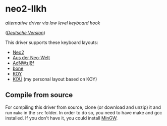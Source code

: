 # neo2-llkh

*alternative driver via low level keyboard hook*

(*[Deutsche Version](README.md)*)

This driver supports these keyboard layouts:
* [Neo2](https://www.neo-layout.org)
* [Aus der Neo-Welt](http://www.adnw.de)
* [AdNWzjßf](http://adnw.de/index.php?n=Main.AdNWzj%c3%9ff)
* [bone](https://web.archive.org/web/20180721192908/http://wiki.neo-layout.org/wiki/Bone)
* [KOY](http://adnw.de/index.php?n=Main.SeitlicheNachbaranschl%c3%a4ge)
* [KOU](https://maximilian-schillinger.de/kou-layout.html) (my personal layout based on KOY)

## Compile from source
For compiling this driver from source, clone (or download and unzip) it and run `make` in the `src` folder. In order to do so, you need to have make and gcc installed. If you don't have it, you could install [MinGW](https://sourceforge.net/projects/mingw/).
